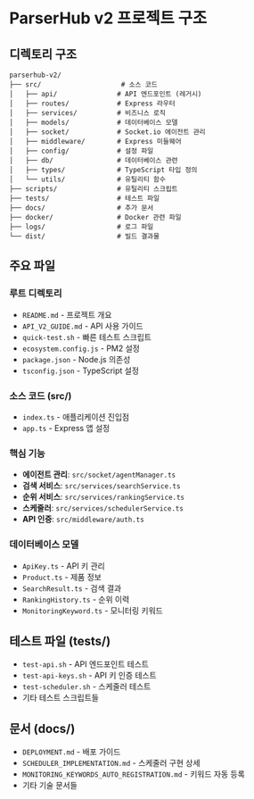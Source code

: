 # ParserHub v2 프로젝트 구조

## 디렉토리 구조

```
parserhub-v2/
├── src/                    # 소스 코드
│   ├── api/               # API 엔드포인트 (레거시)
│   ├── routes/            # Express 라우터
│   ├── services/          # 비즈니스 로직
│   ├── models/            # 데이터베이스 모델
│   ├── socket/            # Socket.io 에이전트 관리
│   ├── middleware/        # Express 미들웨어
│   ├── config/            # 설정 파일
│   ├── db/                # 데이터베이스 관련
│   ├── types/             # TypeScript 타입 정의
│   └── utils/             # 유틸리티 함수
├── scripts/               # 유틸리티 스크립트
├── tests/                 # 테스트 파일
├── docs/                  # 추가 문서
├── docker/                # Docker 관련 파일
├── logs/                  # 로그 파일
└── dist/                  # 빌드 결과물
```

## 주요 파일

### 루트 디렉토리
- `README.md` - 프로젝트 개요
- `API_V2_GUIDE.md` - API 사용 가이드
- `quick-test.sh` - 빠른 테스트 스크립트
- `ecosystem.config.js` - PM2 설정
- `package.json` - Node.js 의존성
- `tsconfig.json` - TypeScript 설정

### 소스 코드 (src/)
- `index.ts` - 애플리케이션 진입점
- `app.ts` - Express 앱 설정

### 핵심 기능
- **에이전트 관리**: `src/socket/agentManager.ts`
- **검색 서비스**: `src/services/searchService.ts`
- **순위 서비스**: `src/services/rankingService.ts`
- **스케줄러**: `src/services/schedulerService.ts`
- **API 인증**: `src/middleware/auth.ts`

### 데이터베이스 모델
- `ApiKey.ts` - API 키 관리
- `Product.ts` - 제품 정보
- `SearchResult.ts` - 검색 결과
- `RankingHistory.ts` - 순위 이력
- `MonitoringKeyword.ts` - 모니터링 키워드

## 테스트 파일 (tests/)
- `test-api.sh` - API 엔드포인트 테스트
- `test-api-keys.sh` - API 키 인증 테스트
- `test-scheduler.sh` - 스케줄러 테스트
- 기타 테스트 스크립트들

## 문서 (docs/)
- `DEPLOYMENT.md` - 배포 가이드
- `SCHEDULER_IMPLEMENTATION.md` - 스케줄러 구현 상세
- `MONITORING_KEYWORDS_AUTO_REGISTRATION.md` - 키워드 자동 등록
- 기타 기술 문서들